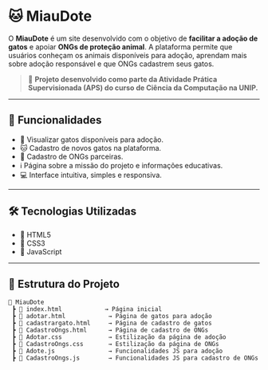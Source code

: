 # 🐱 MiauDote

O **MiauDote** é um site desenvolvido com o objetivo de **facilitar a adoção de gatos** e apoiar **ONGs de proteção animal**. A plataforma permite que usuários conheçam os animais disponíveis para adoção, aprendam mais sobre adoção responsável e que ONGs cadastrem seus gatos.

> 🔖 **Projeto desenvolvido como parte da Atividade Prática Supervisionada (APS) do curso de Ciência da Computação na UNIP.**  

---

## 🚀 Funcionalidades

- 🐾 Visualizar gatos disponíveis para adoção.
- 🐱 Cadastro de novos gatos na plataforma.
- 🏢 Cadastro de ONGs parceiras.
- ℹ️ Página sobre a missão do projeto e informações educativas.
- 💻 Interface intuitiva, simples e responsiva.

---

## 🛠️ Tecnologias Utilizadas

- 🔸 HTML5  
- 🔸 CSS3  
- 🔸 JavaScript  

---

## 📁 Estrutura do Projeto

```
📁 MiauDote
 ┣ 📄 index.html            → Página inicial
 ┣ 📄 adotar.html            → Página de gatos para adoção
 ┣ 📄 cadastrargato.html     → Página de cadastro de gatos
 ┣ 📄 CadastroOngs.html      → Página de cadastro de ONGs
 ┣ 📄 Adotar.css             → Estilização da página de adoção
 ┣ 📄 CadastroOngs.css       → Estilização da página de ONGs
 ┣ 📄 Adote.js               → Funcionalidades JS para adoção
 ┣ 📄 CadastroOngs.js        → Funcionalidades JS para cadastro de ONGs
